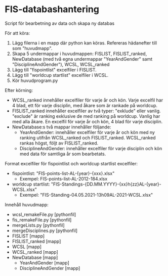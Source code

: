 # FIS-databashantering
Script för bearbetning av data och skapa ny databas

För att köra:
  1. Lägg filerna i en mapp där python kan köras. Refereras hädanefter till som "huvudmapp".
  2. Skapa 5 undermappar i huvudmappen: FISLIST, FISLIST_ranked, NewDatabase (med två egna undermappar "YearAndGender" samt "DisciplineAndGender"), WCSL, WCSL_ranked
  3. Lägg till "fispointlist" excelfiler i FISLIST.
  4. Lägg till "worldcup startlist" excelfiler i WCSL.
  5. Kör huvudprogram.py

Efter körning:
  - WCSL_ranked innehåller excelfiler för varje år och kön. Varje excelfil har 4 blad, ett för varje disciplin, med åkare som är rankade på worldcup.
  - FISLIST_ranked innehåller excelfiler av två typer: "exklude" eller vanlig. "exclude" är ranking exklusive de med ranking på worldcup. Vanlig har med alla åkare. En excelfil för varje år och kön, 4 blad för varje disciplin. 
  - NewDatabase:s två mappar innehåller följande:
    - YearAndGender: innehåller excelfiler för varje år och kön med ny ranking utifrån WCSL_ranked och FISLIST_ranked. WCSL_ranked rankas högst, följt av FISLIST_ranked.
    - DisciplineAndGender: innehåller excelfiler för varje disciplin och kön med data för samtliga år som bearbetats.

Format excelfiler för fispointlist och worldcup startlist excelfiler:
  - fispointlist: "FIS-points-list-AL-{year}-{xxx}.xlsx"
    -  Exempel: FIS-points-list-AL-2012-184.xlsx
  - worldcup startlist: "FIS-Standings-{DD.MM.YYYY}-{xx}h{zz}AL-{year}-WCSL.xlsx" 
    - Exempel: "FIS-Standing-04.05.2021-13h09AL-2021-WCSL.xlsx"

Innehåll huvudmapp:
  - wcsl_remakeFile.py       [pythonfil]
  - fis_remakeFile.py        [pythonfil]
  - mergeLists.py            [pythonfil]
  - mergeDisciplines.py      [pythonfil]
  - FISLIST                  [mapp]
  - FISLIST_ranked           [mapp]
  - WCSL                     [mapp]
  - WCSL_ranked              [mapp]
  - NewDatabase              [mapp]
    - YearAndGender          [mapp]
    - DisciplineAndGender    [mapp]

